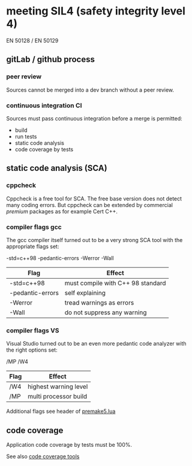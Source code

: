 # meeting SIL4 (safety integrity level 4)
EN 50128 / EN 50129

## gitLab / github process
### peer review
Sources cannot be merged into a dev branch without a peer review.

### continuous integration CI
Sources must pass continuous integration before a merge is permitted:
-   build
-   run tests
-   static code analysis
-   code coverage by tests

## static code analysis (SCA)
### cppcheck
Cppcheck is a free tool for SCA.
The free base version does not detect many coding errors.
But cppcheck can be extended by commercial _premium_ packages
as for example Cert C++.

### compiler flags gcc
The gcc compiler itself turned out to be a very strong SCA tool with the appropriate flags set:

-std=c++98 -pedantic-errors -Werror -Wall

|Flag|Effect|
|----|----|
|-std=c++98|must compile with C++ 98 standard|
|-pedantic-errors|self explaining|
|-Werror|tread warnings as errors|
|-Wall|do not suppress any warning|

### compiler flags VS
Visual Studio turned out to be an even more pedantic code analyzer with the right options set:

/MP /W4

|Flag|Effect|
|----|----|
|/W4|highest warning level|
|/MP|multi processor build|

Additional flags see header of [premake5.lua](make/premake5.lua)

## code coverage
Application code coverage by tests must be 100%.

See also [code coverage tools](testing/coverage_tools.md)
